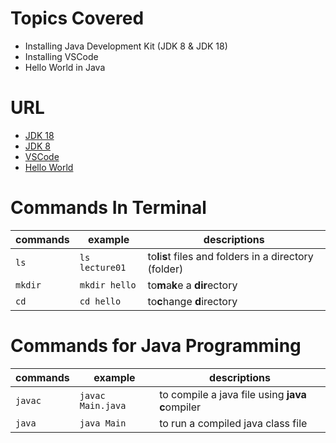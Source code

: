 # Topics Covered
- Installing Java Development Kit (JDK 8 & JDK 18)
- Installing VSCode
- Hello World in Java

# URL
- [JDK 18](https://www.oracle.com/java/technologies/downloads/)
- [JDK 8](https://www.java.com/en/download/manual.jsp)
- [VSCode](https://code.visualstudio.com/)
- [Hello World](https://www.w3schools.com/java/java_syntax.asp)

# Commands In Terminal

| commands | example        | descriptions                                             |
| -------- | -------------- | -------------------------------------------------------- |
| `ls`     | `ls lecture01` | to**l**i**s**t files and folders in a directory (folder) |
| `mkdir`  | `mkdir hello`  | to**m**a**k**e a **dir**ectory                           |
| `cd`     | `cd hello`     | to**c**hange **d**irectory                               |


# Commands for Java Programming

| commands | example           | descriptions                                      |
| -------- | ----------------- | ------------------------------------------------- |
| `javac`  | `javac Main.java` | to compile a java file using **java** **c**ompiler |
| `java`   | `java Main`       | to run a compiled java class file                 |
